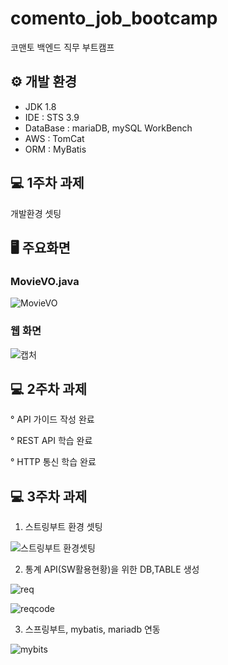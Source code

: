 # comento_job_bootcamp
코맨토 백엔드 직무 부트캠프


## ⚙ 개발 환경

- JDK 1.8
- IDE : STS 3.9
- DataBase : mariaDB, mySQL WorkBench
- AWS : TomCat
- ORM : MyBatis

## 💻 1주차 과제

개발환경 셋팅

## 🖥 주요화면

### MovieVO.java
![MovieVO](https://github.com/ByeongGwan99/comento_job_bootcamp/assets/132625721/a7750c61-f9c4-4d87-b5b3-cf9fb96a3f80)

### 웹 화면
![캡처](https://github.com/ByeongGwan99/comento_job_bootcamp/assets/132625721/434ba045-b32f-45c0-b7da-493b74fd01e5)

## 💻 2주차 과제

° API 가이드 작성 완료

° REST API 학습 완료

° HTTP 통신 학습 완료

## 💻 3주차 과제

1) 스트링부트 환경 셋팅
 
  ![스트링부트 환경셋팅](https://github.com/ByeongGwan99/comento_job_bootcamp/assets/132625721/cd9b6886-feec-4bf2-aa8a-bba8c1aced79) 

2) 통계 API(SW활용현황)을 위한 DB,TABLE 생성

![req](https://github.com/ByeongGwan99/comento_job_bootcamp/assets/132625721/872b2718-c794-4ca1-85c1-e6d5ceea15b3)

![reqcode](https://github.com/ByeongGwan99/comento_job_bootcamp/assets/132625721/4ed2f7b5-fba9-4a19-8b5c-74817b3dc9c5)

3) 스프링부트, mybatis, mariadb 연동
   
![mybits](https://github.com/ByeongGwan99/comento_job_bootcamp/assets/132625721/23600ffc-fa1e-47a9-a575-f2ebeec11e8a)
